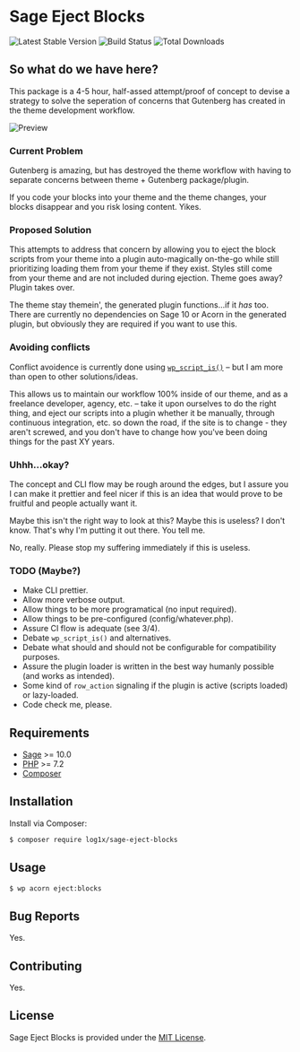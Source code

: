 # Sage Eject Blocks

![Latest Stable Version](https://img.shields.io/packagist/v/log1x/sage-eject-blocks?style=flat-square)
![Build Status](https://img.shields.io/circleci/build/github/Log1x/sage-eject-blocks?style=flat-square)
![Total Downloads](https://img.shields.io/packagist/dt/log1x/sage-eject-blocks?style=flat-square)

## So what do we have here?

This package is a 4-5 hour, half-assed attempt/proof of concept to devise a strategy to solve the seperation of concerns that Gutenberg has created in the theme development workflow.

![Preview](https://i.imgur.com/LvZJ76W.gif)

### Current Problem

Gutenberg is amazing, but has destroyed the theme workflow with having to separate concerns between theme + Gutenberg package/plugin. 

If you code your blocks into your theme and the theme changes, your blocks disappear and you risk losing content. Yikes.

### Proposed Solution

This attempts to address that concern by allowing you to eject the block scripts from your theme into a plugin auto-magically on-the-go while still prioritizing loading them from your theme if they exist. Styles still come from your theme and are not included during ejection. Theme goes away? Plugin takes over.

The theme stay themein', the generated plugin functions...if it _has_ too. There are currently no dependencies on Sage 10 or Acorn in the generated plugin, but obviously they are required if you want to use this.

### Avoiding conflicts

Conflict avoidence is currently done using [`wp_script_is()`](https://developer.wordpress.org/reference/functions/wp_script_is/) – but I am more than open to other solutions/ideas.

This allows us to maintain our workflow 100% inside of our theme, and as a freelance developer, agency, etc. – take it upon ourselves to do the right thing, and eject our scripts into a plugin whether it be manually, through continuous integration, etc. so down the road, if the site is to change - they aren't screwed, and you don't have to change how you've been doing things for the past XY years.

### Uhhh...okay?

The concept and CLI flow may be rough around the edges, but I assure you I can make it prettier and feel nicer if this is an idea that would prove to be fruitful and people actually want it.

Maybe this isn't the right way to look at this? Maybe this is useless? I don't know. That's why I'm putting it out there. You tell me.

No, really. Please stop my suffering immediately if this is useless.

### TODO (Maybe?)

- Make CLI prettier.
- Allow more verbose output.
- Allow things to be more programatical (no input required).
- Allow things to be pre-configured (config/whatever.php).
- Assure CI flow is adequate (see 3/4).
- Debate `wp_script_is()` and alternatives.
- Debate what should and should not be configurable for compatibility purposes.
- Assure the plugin loader is written in the best way humanly possible (and works as intended).
- Some kind of `row_action` signaling if the plugin is active (scripts loaded) or lazy-loaded.
- Code check me, please.

## Requirements

- [Sage](https://github.com/roots/sage) >= 10.0
- [PHP](https://secure.php.net/manual/en/install.php) >= 7.2
- [Composer](https://getcomposer.org/download/)

## Installation

Install via Composer:

```bash
$ composer require log1x/sage-eject-blocks
```

## Usage

```bash
$ wp acorn eject:blocks
```

## Bug Reports

Yes.

## Contributing

Yes.

## License

Sage Eject Blocks is provided under the [MIT License](https://github.com/log1x/sage-eject-blocks/blob/master/LICENSE.md).
